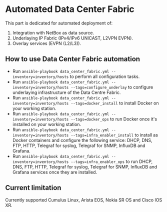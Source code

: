 # Automated Data Center Fabric

This part is dedicated for automated deployment of:
1) Integration with NetBox as data source.
2) Underlaying IP Fabric (IPv4/IPv6 UNICAST, L2VPN EVPN).
3) Overlay services (EVPN (L2/L3)).

## How to use Data Center Fabric automation

- Run `ansible-playbook data_center_fabric.yml --inventory=inventory/hosts` to perform all configuration tasks.
- Run `ansible-playbook data_center_fabric.yml --inventory=inventory/hosts --tags=configure_underlay` to configure underlaying infrastructure of the Data Centre Fabric.
- Run `ansible-playbook data_center_fabric.yml --inventory=inventory/hosts --tags=docker_install` to install Docker on your working station.
- Run `ansible-playbook data_center_fabric.yml --inventory=inventory/hosts --tags=docker_ops` to run Docker once it's installed on your working station.
- Run `ansible-playbook data_center_fabric.yml --inventory=inventory/hosts --tags=infra_enabler_install` to install as Docker containers and configure the following service: DHCP, DNS, FTP, HTTP, Telegraf for syslog, Telegraf for SNMP, InfluxDB and Grafana.
- Run `ansible-playbook data_center_fabric.yml --inventory=inventory/hosts --tags=infra_enabler_ops` to run DHCP, DNS, FTP, HTTP, Telegraf for syslog, Telegraf for SNMP, InfluxDB and Grafana services once they are installed.

## Current limitation

Currently supported Cumulus Linux, Arista EOS, Nokia SR OS and Cisco IOS XR.
